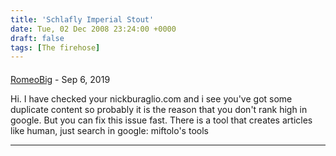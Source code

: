 ```yaml
---
title: 'Schlafly Imperial Stout'
date: Tue, 02 Dec 2008 23:24:00 +0000
draft: false
tags: [The firehose]
---
```



#### 
[RomeoBig](https://DeanneSick.wix.com "gudrunault@gmail.com") - <time datetime="2019-09-07 12:40:43">Sep 6, 2019</time>

Hi. I have checked your nickburaglio.com and i see you've got some duplicate content so probably it is the reason that you don't rank high in google. But you can fix this issue fast. There is a tool that creates articles like human, just search in google: miftolo's tools
<hr />
